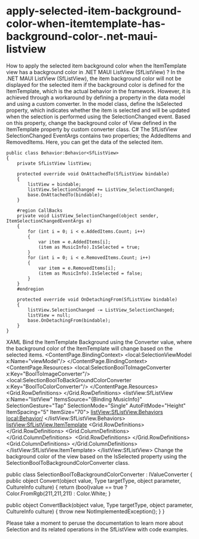 # apply-selected-item-background-color-when-itemtemplate-has-background-color-.net-maui-listview
How to apply the selected item background color when the ItemTemplate view has a background color in .NET MAUI ListView (SfListView) ?
In the .NET MAUI ListView (SfListView), the item background color will not be displayed for the selected item if the background color is defined for the ItemTemplate, which is the actual behavior in the framework. However, it is achieved through a workaround by defining a property in the data model and using a custom converter.
In the model class, define the IsSelected property, which indicates whether the item is selected and will be updated when the selection is performed using the SelectionChanged event. Based on this property, change the background color of View defined in the ItemTemplate property by custom converter class. 
C#
The SfListView SelectionChanged EventArgs contains two properties; the AddedItems and RemovedItems. Here, you can get the data of the selected item.
```
public class Behavior:Behavior<SfListView>
{
    private SfListView listView;

    protected override void OnAttachedTo(SfListView bindable)
    {
        listView = bindable;
        listView.SelectionChanged += ListView_SelectionChanged;
        base.OnAttachedTo(bindable);
    }

    #region CallBacks
    private void ListView_SelectionChanged(object sender, ItemSelectionChangedEventArgs e)
    {
        for (int i = 0; i < e.AddedItems.Count; i++)
        {
            var item = e.AddedItems[i];
            (item as MusicInfo).IsSelected = true;
        }
        for (int i = 0; i < e.RemovedItems.Count; i++)
        {
            var item = e.RemovedItems[i];
            (item as MusicInfo).IsSelected = false;
        }
    }
    #endregion

    protected override void OnDetachingFrom(SfListView bindable)
    {
        listView.SelectionChanged -= ListView_SelectionChanged;
        listView = null;
        base.OnDetachingFrom(bindable);
    }
}
```
XAML
Bind the ItemTemplate Background using the Converter value, where the background color of the ItemTemplate will change based on the selected items. 
<ContentPage>
<ContentPage.BindingContext>
        <local:SelectionViewModel x:Name="viewModel"/>
    </ContentPage.BindingContext>
    <ContentPage.Resources>
        <ResourceDictionary>
            <local:SelectionBoolToImageConverter x:Key="BoolToImageConverter"/>
            <local:SelectionBoolToBackGroundColorConverter x:Key="BoolToColorConverter"/>
        </ResourceDictionary>
    </ContentPage.Resources>
    <Grid Margin="0">
        <Grid.RowDefinitions>
            <RowDefinition Height="*" />
        </Grid.RowDefinitions>
        <listView:SfListView x:Name="listView" 
                             ItemsSource="{Binding MusicInfo}"
                             SelectionGesture="Tap"
                             SelectionMode="Single" 
                             AutoFitMode="Height"
                             ItemSpacing="5"
                             ItemSize="70">
            <listView:SfListView.Behaviors>
                <local:Behavior/>
            </listView:SfListView.Behaviors>
             <listView:SfListView.ItemTemplate>
                <DataTemplate x:Name="ItemTemplate" >
                    <Grid x:Name="grid" RowSpacing="0" ColumnSpacing="0" BackgroundColor="{Binding Path=IsSelected,  Converter={StaticResource BoolToColorConverter}}">
                        <Grid.RowDefinitions>
                            <RowDefinition Height="*" />
                            <RowDefinition Height="1" />
                        </Grid.RowDefinitions>
                        <Grid RowSpacing="0" Grid.Row="0" ColumnSpacing="0">
                            <Grid.ColumnDefinitions>
                                <ColumnDefinition Width="40" />
                                <ColumnDefinition Width="*" />
                                <ColumnDefinition Width="Auto" />
                            </Grid.ColumnDefinitions>
                            <Image Source="{Binding SongThumbnail}"
                     HeightRequest="35"
                     WidthRequest="35"
                     VerticalOptions="Center"
                     HorizontalOptions="Center"/>
                       <Grid Grid.Column="1"
                    RowSpacing="1"
                    Padding="15,0,0,0"
                    VerticalOptions="Center">
                                <Grid.RowDefinitions>
                                    <RowDefinition Height="*" />
                                    <RowDefinition Height="*" />
                                </Grid.RowDefinitions>
                  <Label LineBreakMode="NoWrap"
                       TextColor="#474747"
                       Text="{Binding SongTitle}" FontSize="18" />
                                <Grid RowSpacing="0"
                      ColumnSpacing="0" Padding="0,0,0,5"
                      Grid.Row="1">
                                    <Grid.ColumnDefinitions>
                                        <ColumnDefinition Width="Auto" />
                                        <ColumnDefinition Width="0.4*" />
                                    </Grid.ColumnDefinitions>
                    <Label TextColor="#474747" LineBreakMode="NoWrap"
                         Text="{Binding SongAuther}" FontSize="12" VerticalTextAlignment="Center" />
                                    <Label TextColor="#474747" Margin="0,0,10,0"
                         Grid.Column="1" LineBreakMode="NoWrap" VerticalTextAlignment="Center" HorizontalTextAlignment="End"
                         Text="{Binding SongSize}" FontSize="12">
                                </Grid>
                            </Grid>
                             <Image Grid.Column="2" x:Name="selectionImage" Margin="10,0,10,0"
                     HeightRequest="30" WidthRequest="30" VerticalOptions="Center" HorizontalOptions="Center"
                     IsVisible="True"
                     Source="{Binding Path=IsSelected, Converter={StaticResource BoolToImageConverter}}"/>
                        </Grid>
                        <StackLayout Grid.Row="1"  HeightRequest="1"/>
                    </Grid>
                </DataTemplate>
            </listView:SfListView.ItemTemplate>
        </listView:SfListView>
    </Grid>
</ContentPage>
Change the background color of the view based on the IsSelected property using the SelectionBoolToBackgroundColorConverter class.

public class SelectionBoolToBackgroundColorConverter : IValueConverter
{
  public object Convert(object value, Type targetType, object parameter, CultureInfo culture)
  {
    return (bool)value == true ? Color.FromRgb(211,211,211) : Color.White;
  }

  public object ConvertBack(object value, Type targetType, object parameter, CultureInfo culture)
  {
    throw new NotImplementedException();
  }
}

Please take a moment to peruse the documentation to learn more about Selection and its related operations in the SfListView with code examples.